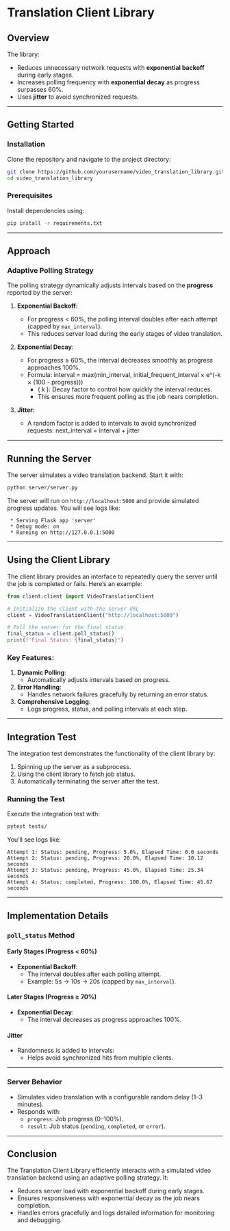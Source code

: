 # Translation Client Library

## Overview


The library:
- Reduces unnecessary network requests with **exponential backoff** during early stages.
- Increases polling frequency with **exponential decay** as progress surpasses 60%.
- Uses **jitter** to avoid synchronized requests.

---

## Getting Started

### Installation

Clone the repository and navigate to the project directory:

```bash
git clone https://github.com/yourusername/video_translation_library.git
cd video_translation_library
```

### Prerequisites

Install dependencies using:

```bash
pip install -r requirements.txt
```

---

## Approach

### Adaptive Polling Strategy

The polling strategy dynamically adjusts intervals based on the **progress** reported by the server:
1. **Exponential Backoff**:
   - For progress < 60%, the polling interval doubles after each attempt (capped by `max_interval`).
   - This reduces server load during the early stages of video translation.

2. **Exponential Decay**:
   - For progress ≥ 60%, the interval decreases smoothly as progress approaches 100%.
   - Formula:
      interval = max(min_interval, initial_frequent_interval × e^(-k × (100 - progress)))
     - \( k \): Decay factor to control how quickly the interval reduces.
     - This ensures more frequent polling as the job nears completion.

3. **Jitter**:
   - A random factor is added to intervals to avoid synchronized requests:
next_interval = interval + jitter

---

## Running the Server

The server simulates a video translation backend. Start it with:

```bash
python server/server.py
```

The server will run on `http://localhost:5000` and provide simulated progress updates. You will see logs like:

```plaintext
 * Serving Flask app 'server'
 * Debug mode: on
 * Running on http://127.0.0.1:5000
```

---

## Using the Client Library

The client library provides an interface to repeatedly query the server until the job is completed or fails. Here’s an example:

```python
from client.client import VideoTranslationClient

# Initialize the client with the server URL
client = VideoTranslationClient("http://localhost:5000")

# Poll the server for the final status
final_status = client.poll_status()
print(f"Final Status: {final_status}")
```

### Key Features:
1. **Dynamic Polling**:
   - Automatically adjusts intervals based on progress.
2. **Error Handling**:
   - Handles network failures gracefully by returning an error status.
3. **Comprehensive Logging**:
   - Logs progress, status, and polling intervals at each step.

---

## Integration Test

The integration test demonstrates the functionality of the client library by:
1. Spinning up the server as a subprocess.
2. Using the client library to fetch job status.
3. Automatically terminating the server after the test.

### Running the Test

Execute the integration test with:

```bash
pytest tests/
```

You’ll see logs like:

```plaintext
Attempt 1: Status: pending, Progress: 5.0%, Elapsed Time: 0.0 seconds
Attempt 2: Status: pending, Progress: 20.0%, Elapsed Time: 10.12 seconds
Attempt 3: Status: pending, Progress: 45.0%, Elapsed Time: 25.34 seconds
Attempt 4: Status: completed, Progress: 100.0%, Elapsed Time: 45.67 seconds
```

---

## Implementation Details

### `poll_status` Method

#### Early Stages (Progress < 60%)
- **Exponential Backoff**:
  - The interval doubles after each polling attempt.
  - Example: 5s → 10s → 20s (capped by `max_interval`).

#### Later Stages (Progress ≥ 70%)
- **Exponential Decay**:
  - The interval decreases as progress approaches 100%.


#### Jitter
- Randomness is added to intervals:
  - Helps avoid synchronized hits from multiple clients.

---

### Server Behavior

- Simulates video translation with a configurable random delay (1–3 minutes).
- Responds with:
  - `progress`: Job progress (0–100%).
  - `result`: Job status (`pending`, `completed`, or `error`).

---

## Conclusion

The Translation Client Library efficiently interacts with a simulated video translation backend using an adaptive polling strategy. It:
- Reduces server load with exponential backoff during early stages.
- Ensures responsiveness with exponential decay as the job nears completion.
- Handles errors gracefully and logs detailed information for monitoring and debugging.

